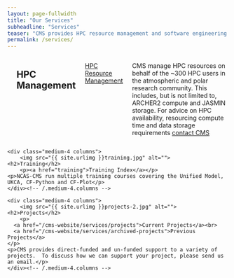 ```yaml
---
layout: page-fullwidth
title: "Our Services"
subheadline: "Services"
teaser: "CMS provides HPC resource management and software engineering support for the UK atmospheric and polar science community, and delivers key underpinning infrastructure."
permalink: /services/
---
```

<!--more-->

<div class="row t30">
    <div class="medium-4 columns">
        <img src="{{ site.urlimg }}hpc-server-racks.jpg" alt="">
	<h2>HPC Management</h2>
        <p><a href="hpc-resource-management">HPC Resource Management</a></p>
	<p>CMS manage HPC resources on behalf of the ~300 HPC users in the atmospheric and polar research community. 
           This includes, but is not limited to, ARCHER2 compute and JASMIN storage. 
           For advice on HPC availability, resourcing compute time and data storage requirements <a href="/cms-website/contact">contact CMS</a>
        </p> 
    </div><!-- /.medium-4.columns -->

    <div class="medium-4 columns">
        <img src="{{ site.urlimg }}training.jpg" alt="">
	<h2>Training</h2>
        <p><a href="training">Training Index</a></p>
	<p>NCAS-CMS run multiple training courses covering the Unified Model, UKCA, CF-Python and CF-Plot</p>
    </div><!-- /.medium-4.columns -->

    <div class="medium-4 columns">
        <img src="{{ site.urlimg }}projects-2.jpg" alt="">
	<h2>Projects</h2>
        <p>
	  <a href="/cms-website/services/projects">Current Projects</a><br>
	  <a href="/cms-website/services/archived-projects">Previous Projects</a>
	</p>
	<p>CMS provides direct-funded and un-funded support to a variety of projects.  To discuss how we can support your project, please send us an email.</p>
    </div><!-- /.medium-4.columns -->
</div><!-- /.row -->

